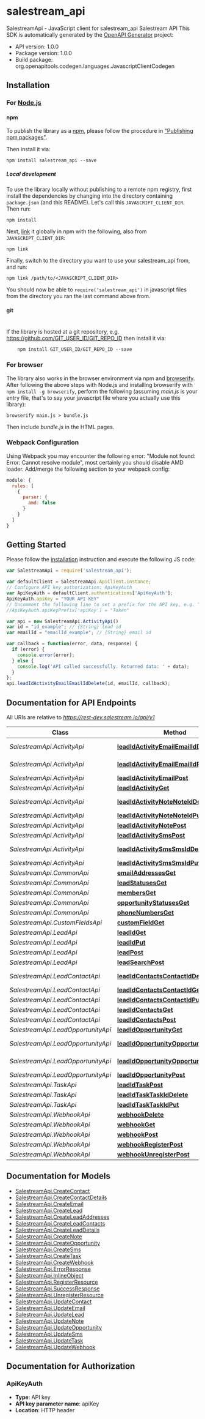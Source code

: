 # salestream_api

SalestreamApi - JavaScript client for salestream_api
Salestream API
This SDK is automatically generated by the [OpenAPI Generator](https://openapi-generator.tech) project:

- API version: 1.0.0
- Package version: 1.0.0
- Build package: org.openapitools.codegen.languages.JavascriptClientCodegen

## Installation

### For [Node.js](https://nodejs.org/)

#### npm

To publish the library as a [npm](https://www.npmjs.com/),
please follow the procedure in ["Publishing npm packages"](https://docs.npmjs.com/getting-started/publishing-npm-packages).

Then install it via:

```shell
npm install salestream_api --save
```

##### Local development

To use the library locally without publishing to a remote npm registry, first install the dependencies by changing 
into the directory containing `package.json` (and this README). Let's call this `JAVASCRIPT_CLIENT_DIR`. Then run:

```shell
npm install
```

Next, [link](https://docs.npmjs.com/cli/link) it globally in npm with the following, also from `JAVASCRIPT_CLIENT_DIR`:

```shell
npm link
```

Finally, switch to the directory you want to use your salestream_api from, and run:

```shell
npm link /path/to/<JAVASCRIPT_CLIENT_DIR>
```

You should now be able to `require('salestream_api')` in javascript files from the directory you ran the last 
command above from.

#### git
#
If the library is hosted at a git repository, e.g.
https://github.com/GIT_USER_ID/GIT_REPO_ID
then install it via:

```shell
    npm install GIT_USER_ID/GIT_REPO_ID --save
```

### For browser

The library also works in the browser environment via npm and [browserify](http://browserify.org/). After following
the above steps with Node.js and installing browserify with `npm install -g browserify`,
perform the following (assuming *main.js* is your entry file, that's to say your javascript file where you actually 
use this library):

```shell
browserify main.js > bundle.js
```

Then include *bundle.js* in the HTML pages.

### Webpack Configuration

Using Webpack you may encounter the following error: "Module not found: Error:
Cannot resolve module", most certainly you should disable AMD loader. Add/merge
the following section to your webpack config:

```javascript
module: {
  rules: [
    {
      parser: {
        amd: false
      }
    }
  ]
}
```

## Getting Started

Please follow the [installation](#installation) instruction and execute the following JS code:

```javascript
var SalestreamApi = require('salestream_api');

var defaultClient = SalestreamApi.ApiClient.instance;
// Configure API key authorization: ApiKeyAuth
var ApiKeyAuth = defaultClient.authentications['ApiKeyAuth'];
ApiKeyAuth.apiKey = "YOUR API KEY"
// Uncomment the following line to set a prefix for the API key, e.g. "Token" (defaults to null)
//ApiKeyAuth.apiKeyPrefix['apiKey'] = "Token"

var api = new SalestreamApi.ActivityApi()
var id = "id_example"; // {String} lead id
var emailId = "emailId_example"; // {String} email id

var callback = function(error, data, response) {
  if (error) {
    console.error(error);
  } else {
    console.log('API called successfully. Returned data: ' + data);
  }
};
api.leadIdActivityEmailEmailIdDelete(id, emailId, callback);

```

## Documentation for API Endpoints

All URIs are relative to *https://rest-dev.salestream.io/api/v1*

Class | Method | HTTP request | Description
------------ | ------------- | ------------- | -------------
*SalestreamApi.ActivityApi* | [**leadIdActivityEmailEmailIdDelete**](docs/ActivityApi.md#leadIdActivityEmailEmailIdDelete) | **DELETE** /lead/{id}/activity/email/{emailId} | 
*SalestreamApi.ActivityApi* | [**leadIdActivityEmailEmailIdPut**](docs/ActivityApi.md#leadIdActivityEmailEmailIdPut) | **PUT** /lead/{id}/activity/email/{emailId} | 
*SalestreamApi.ActivityApi* | [**leadIdActivityEmailPost**](docs/ActivityApi.md#leadIdActivityEmailPost) | **POST** /lead/{id}/activity/email | 
*SalestreamApi.ActivityApi* | [**leadIdActivityGet**](docs/ActivityApi.md#leadIdActivityGet) | **GET** /lead/{id}/activity | 
*SalestreamApi.ActivityApi* | [**leadIdActivityNoteNoteIdDelete**](docs/ActivityApi.md#leadIdActivityNoteNoteIdDelete) | **DELETE** /lead/{id}/activity/note/{noteId} | 
*SalestreamApi.ActivityApi* | [**leadIdActivityNoteNoteIdPut**](docs/ActivityApi.md#leadIdActivityNoteNoteIdPut) | **PUT** /lead/{id}/activity/note/{noteId} | 
*SalestreamApi.ActivityApi* | [**leadIdActivityNotePost**](docs/ActivityApi.md#leadIdActivityNotePost) | **POST** /lead/{id}/activity/note | 
*SalestreamApi.ActivityApi* | [**leadIdActivitySmsPost**](docs/ActivityApi.md#leadIdActivitySmsPost) | **POST** /lead/{id}/activity/sms | 
*SalestreamApi.ActivityApi* | [**leadIdActivitySmsSmsIdDelete**](docs/ActivityApi.md#leadIdActivitySmsSmsIdDelete) | **DELETE** /lead/{id}/activity/sms/{smsId} | 
*SalestreamApi.ActivityApi* | [**leadIdActivitySmsSmsIdPut**](docs/ActivityApi.md#leadIdActivitySmsSmsIdPut) | **PUT** /lead/{id}/activity/sms/{smsId} | 
*SalestreamApi.CommonApi* | [**emailAddressesGet**](docs/CommonApi.md#emailAddressesGet) | **GET** /email-addresses | 
*SalestreamApi.CommonApi* | [**leadStatusesGet**](docs/CommonApi.md#leadStatusesGet) | **GET** /lead-statuses | 
*SalestreamApi.CommonApi* | [**membersGet**](docs/CommonApi.md#membersGet) | **GET** /members | 
*SalestreamApi.CommonApi* | [**opportunityStatusesGet**](docs/CommonApi.md#opportunityStatusesGet) | **GET** /opportunity-statuses | 
*SalestreamApi.CommonApi* | [**phoneNumbersGet**](docs/CommonApi.md#phoneNumbersGet) | **GET** /phone-numbers | 
*SalestreamApi.CustomFieldsApi* | [**customFieldGet**](docs/CustomFieldsApi.md#customFieldGet) | **GET** /custom-field | 
*SalestreamApi.LeadApi* | [**leadIdGet**](docs/LeadApi.md#leadIdGet) | **GET** /lead/{id} | 
*SalestreamApi.LeadApi* | [**leadIdPut**](docs/LeadApi.md#leadIdPut) | **PUT** /lead/{id} | 
*SalestreamApi.LeadApi* | [**leadPost**](docs/LeadApi.md#leadPost) | **POST** /lead | 
*SalestreamApi.LeadApi* | [**leadSearchPost**](docs/LeadApi.md#leadSearchPost) | **POST** /lead/search | 
*SalestreamApi.LeadContactApi* | [**leadIdContactsContactIdDelete**](docs/LeadContactApi.md#leadIdContactsContactIdDelete) | **DELETE** /lead/{id}/contacts/{contactId} | 
*SalestreamApi.LeadContactApi* | [**leadIdContactsContactIdGet**](docs/LeadContactApi.md#leadIdContactsContactIdGet) | **GET** /lead/{id}/contacts/{contactId} | 
*SalestreamApi.LeadContactApi* | [**leadIdContactsContactIdPut**](docs/LeadContactApi.md#leadIdContactsContactIdPut) | **PUT** /lead/{id}/contacts/{contactId} | 
*SalestreamApi.LeadContactApi* | [**leadIdContactsGet**](docs/LeadContactApi.md#leadIdContactsGet) | **GET** /lead/{id}/contacts | 
*SalestreamApi.LeadContactApi* | [**leadIdContactsPost**](docs/LeadContactApi.md#leadIdContactsPost) | **POST** /lead/{id}/contacts | 
*SalestreamApi.LeadOpportunityApi* | [**leadIdOpportunityGet**](docs/LeadOpportunityApi.md#leadIdOpportunityGet) | **GET** /lead/{id}/opportunity | 
*SalestreamApi.LeadOpportunityApi* | [**leadIdOpportunityOpportunityIdDelete**](docs/LeadOpportunityApi.md#leadIdOpportunityOpportunityIdDelete) | **DELETE** /lead/{id}/opportunity/{opportunityId} | 
*SalestreamApi.LeadOpportunityApi* | [**leadIdOpportunityOpportunityIdPut**](docs/LeadOpportunityApi.md#leadIdOpportunityOpportunityIdPut) | **PUT** /lead/{id}/opportunity/{opportunityId} | 
*SalestreamApi.LeadOpportunityApi* | [**leadIdOpportunityPost**](docs/LeadOpportunityApi.md#leadIdOpportunityPost) | **POST** /lead/{id}/opportunity | 
*SalestreamApi.TaskApi* | [**leadIdTaskPost**](docs/TaskApi.md#leadIdTaskPost) | **POST** /lead/{id}/task | 
*SalestreamApi.TaskApi* | [**leadIdTaskTaskIdDelete**](docs/TaskApi.md#leadIdTaskTaskIdDelete) | **DELETE** /lead/{id}/task/{taskId} | 
*SalestreamApi.TaskApi* | [**leadIdTaskTaskIdPut**](docs/TaskApi.md#leadIdTaskTaskIdPut) | **PUT** /lead/{id}/task/{taskId} | 
*SalestreamApi.WebhookApi* | [**webhookDelete**](docs/WebhookApi.md#webhookDelete) | **DELETE** /webhook | 
*SalestreamApi.WebhookApi* | [**webhookGet**](docs/WebhookApi.md#webhookGet) | **GET** /webhook | 
*SalestreamApi.WebhookApi* | [**webhookPost**](docs/WebhookApi.md#webhookPost) | **POST** /webhook | 
*SalestreamApi.WebhookApi* | [**webhookRegisterPost**](docs/WebhookApi.md#webhookRegisterPost) | **POST** /webhook/register | 
*SalestreamApi.WebhookApi* | [**webhookUnregisterPost**](docs/WebhookApi.md#webhookUnregisterPost) | **POST** /webhook/unregister | 


## Documentation for Models

 - [SalestreamApi.CreateContact](docs/CreateContact.md)
 - [SalestreamApi.CreateContactDetails](docs/CreateContactDetails.md)
 - [SalestreamApi.CreateEmail](docs/CreateEmail.md)
 - [SalestreamApi.CreateLead](docs/CreateLead.md)
 - [SalestreamApi.CreateLeadAddresses](docs/CreateLeadAddresses.md)
 - [SalestreamApi.CreateLeadContacts](docs/CreateLeadContacts.md)
 - [SalestreamApi.CreateLeadDetails](docs/CreateLeadDetails.md)
 - [SalestreamApi.CreateNote](docs/CreateNote.md)
 - [SalestreamApi.CreateOpportunity](docs/CreateOpportunity.md)
 - [SalestreamApi.CreateSms](docs/CreateSms.md)
 - [SalestreamApi.CreateTask](docs/CreateTask.md)
 - [SalestreamApi.CreateWebhook](docs/CreateWebhook.md)
 - [SalestreamApi.ErrorResponse](docs/ErrorResponse.md)
 - [SalestreamApi.InlineObject](docs/InlineObject.md)
 - [SalestreamApi.RegisterResource](docs/RegisterResource.md)
 - [SalestreamApi.SuccessResponse](docs/SuccessResponse.md)
 - [SalestreamApi.UnregisterResource](docs/UnregisterResource.md)
 - [SalestreamApi.UpdateContact](docs/UpdateContact.md)
 - [SalestreamApi.UpdateEmail](docs/UpdateEmail.md)
 - [SalestreamApi.UpdateLead](docs/UpdateLead.md)
 - [SalestreamApi.UpdateNote](docs/UpdateNote.md)
 - [SalestreamApi.UpdateOpportunity](docs/UpdateOpportunity.md)
 - [SalestreamApi.UpdateSms](docs/UpdateSms.md)
 - [SalestreamApi.UpdateTask](docs/UpdateTask.md)
 - [SalestreamApi.UpdateWebhook](docs/UpdateWebhook.md)


## Documentation for Authorization


### ApiKeyAuth

- **Type**: API key
- **API key parameter name**: apiKey
- **Location**: HTTP header

